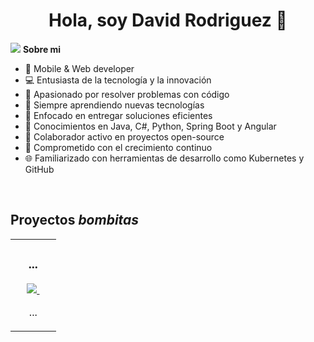 <div align="center">
<h1 align="center">Hola, soy David Rodriguez 👋</h1>
</div>
<img src="https://media.licdn.com/dms/image/v2/D4E16AQHCLyYWeouz8w/profile-displaybackgroundimage-shrink_350_1400/profile-displaybackgroundimage-shrink_350_1400/0/1708130011032?e=1730332800&v=beta&t=r4T2zShmeksjxIeJt3t8Vstl9odiD0Qwjj47uEZMljg">
<b>Sobre mi</b>


- 📲 Mobile & Web developer
- 💻 Entusiasta de la tecnología y la innovación
- 🚀 Apasionado por resolver problemas con código
- 🌱 Siempre aprendiendo nuevas tecnologías
- 🎯 Enfocado en entregar soluciones eficientes
- 🔧 Conocimientos en Java, C#, Python, Spring Boot y Angular
- 🤝 Colaborador activo en proyectos open-source
- 🧠 Comprometido con el crecimiento continuo
- 🌐 Familiarizado con herramientas de desarrollo como Kubernetes y GitHub
<br>

## Proyectos *bombitas*
<table>
<tr>
<td width="50%">
<h3 align="center">...</h3>
<div align="center">
<a href="..."></a>
<p>
<a href=".." target="_blank">
<img src="...">
</a>
<a href="" target="_blank">
<img src="">
</a>
</p>
<p>...</p>
</div>                                                                                 
</td>
